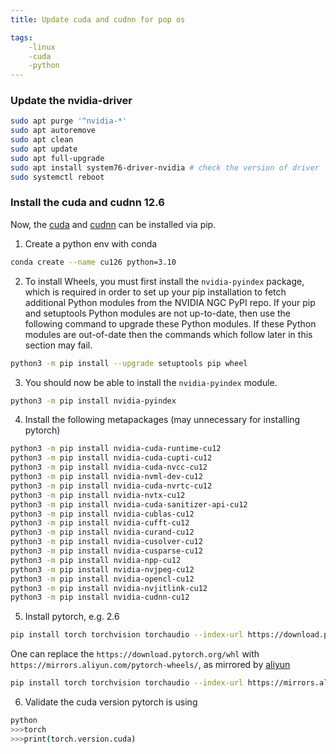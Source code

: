 ```yaml
---
title: Update cuda and cudnn for pop os

tags:
    -linux
    -cuda
    -python
---
```


### Update the nvidia-driver

```bash
sudo apt purge '^nvidia-*'
sudo apt autoremove
sudo apt clean
sudo apt update
sudo apt full-upgrade
sudo apt install system76-driver-nvidia # check the version of driver
sudo systemctl reboot
```

### Install the cuda and cudnn 12.6

Now, the [cuda]((https://docs.nvidia.com/cuda/cuda-quick-start-guide/index.html#pip-wheels-linux)) and [cudnn](https://docs.nvidia.com/deeplearning/cudnn/installation/latest/linux.html#installing-cudnn-with-pip) can be installed via pip.

1. Create a python env with conda

```bash
conda create --name cu126 python=3.10
```

2. To install Wheels, you must first install the `nvidia-pyindex` package, which is required in order to set up your pip installation to fetch additional Python modules from the NVIDIA NGC PyPI repo. If your pip and setuptools Python modules are not up-to-date, then use the following command to upgrade these Python modules. If these Python modules are out-of-date then the commands which follow later in this section may fail.

```bash
python3 -m pip install --upgrade setuptools pip wheel
```

3. You should now be able to install the `nvidia-pyindex` module.

```bash
python3 -m pip install nvidia-pyindex
```

4. Install the following metapackages (may unnecessary for installing pytorch)

```bash
python3 -m pip install nvidia-cuda-runtime-cu12
python3 -m pip install nvidia-cuda-cupti-cu12
python3 -m pip install nvidia-cuda-nvcc-cu12
python3 -m pip install nvidia-nvml-dev-cu12
python3 -m pip install nvidia-cuda-nvrtc-cu12
python3 -m pip install nvidia-nvtx-cu12
python3 -m pip install nvidia-cuda-sanitizer-api-cu12
python3 -m pip install nvidia-cublas-cu12
python3 -m pip install nvidia-cufft-cu12
python3 -m pip install nvidia-curand-cu12
python3 -m pip install nvidia-cusolver-cu12
python3 -m pip install nvidia-cusparse-cu12
python3 -m pip install nvidia-npp-cu12
python3 -m pip install nvidia-nvjpeg-cu12
python3 -m pip install nvidia-opencl-cu12
python3 -m pip install nvidia-nvjitlink-cu12
python3 -m pip install nvidia-cudnn-cu12
```

5. Install pytorch, e.g. 2.6

```bash
pip install torch torchvision torchaudio --index-url https://download.pytorch.org/whl/cu126
```

One can replace the `https://download.pytorch.org/whl` with `https://mirrors.aliyun.com/pytorch-wheels/`, as mirrored by [aliyun](https://developer.aliyun.com/mirror/pytorch-wheels?spm=a2c6h.13651102.0.0.277b1b11Ibs4VN)

```bash
pip install torch torchvision torchaudio --index-url https://mirrors.aliyun.com/pytorch-wheels/cu126
```

6. Validate the cuda version pytorch is using

```bash
python
>>>torch
>>>print(torch.version.cuda)
```